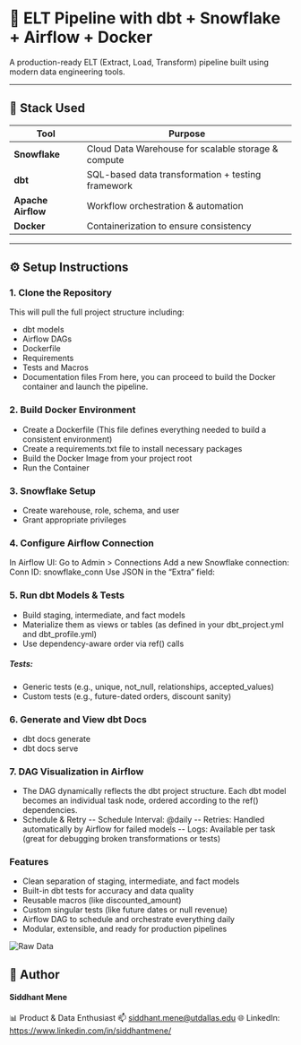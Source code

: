 # 🚀 ELT Pipeline with dbt + Snowflake + Airflow + Docker

A production-ready ELT (Extract, Load, Transform) pipeline built using modern data engineering tools.

---

## 🧰 Stack Used

| Tool         | Purpose                                             |
|--------------|-----------------------------------------------------|
| **Snowflake**| Cloud Data Warehouse for scalable storage & compute |
| **dbt**      | SQL-based data transformation + testing framework   |
| **Apache Airflow** | Workflow orchestration & automation         |
| **Docker**   | Containerization to ensure consistency              |

---

## ⚙️ Setup Instructions

### 1. Clone the Repository
This will pull the full project structure including:
- dbt models
- Airflow DAGs
- Dockerfile
- Requirements
- Tests and Macros
- Documentation files
From here, you can proceed to build the Docker container and launch the pipeline.

### 2. Build Docker Environment
- Create a Dockerfile (This file defines everything needed to build a consistent environment)
- Create a requirements.txt file to install necessary packages
- Build the Docker Image from your project root
- Run the Container

### 3. Snowflake Setup
- Create warehouse, role, schema, and user
- Grant appropriate privileges

### 4. Configure Airflow Connection
In Airflow UI:
Go to Admin > Connections
Add a new Snowflake connection:
Conn ID: snowflake_conn
Use JSON in the “Extra” field:

### 5. Run dbt Models & Tests
- Build staging, intermediate, and fact models
- Materialize them as views or tables (as defined in your dbt_project.yml and dbt_profile.yml)
- Use dependency-aware order via ref() calls
##### Tests:
- Generic tests (e.g., unique, not_null, relationships, accepted_values)
- Custom tests (e.g., future-dated orders, discount sanity)

### 6. Generate and View dbt Docs
- dbt docs generate
- dbt docs serve

### 7. DAG Visualization in Airflow
- The DAG dynamically reflects the dbt project structure. Each dbt model becomes an individual task node, ordered according to the ref() dependencies.
- Schedule & Retry
-- Schedule Interval: @daily
-- Retries: Handled automatically by Airflow for failed models
-- Logs: Available per task (great for debugging broken transformations or tests)

### Features
- Clean separation of staging, intermediate, and fact models
- Built-in dbt tests for accuracy and data quality
- Reusable macros (like discounted_amount)
- Custom singular tests (like future dates or null revenue)
- Airflow DAG to schedule and orchestrate everything daily
- Modular, extensible, and ready for production pipelines

![Raw Data](https://github.com/user-attachments/assets/3eb69ede-7926-4ae6-bed2-1ae68462dc29)


## 👋 Author
#### Siddhant Mene
📊 Product & Data Enthusiast
📫 siddhant.mene@utdallas.edu
🌐 LinkedIn: https://www.linkedin.com/in/siddhantmene/

